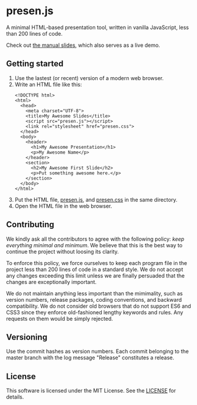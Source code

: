 # presen.js
A minimal HTML-based presentation tool, written in vanilla JavaScript,
less than 200 lines of code.

Check out [the manual slides], which also serves as a live demo.

## Getting started

1. Use the lastest (or recent) version of a modern web browser.
2. Write an HTML file like this:
   ````
   <!DOCTYPE html>
   <html>
     <head>
       <meta charset="UTF-8">
       <title>My Awesome Slides</title>
       <script src="presen.js"></script>
       <link rel="stylesheet" href="presen.css">
     </head>
     <body>
       <header>
         <h1>My Awesome Presentation</h1>
         <p>My Awesome Name</p>
       </header>
       <section>
         <h2>My Awesome First Slide</h2>
         <p>Put something awesome here.</p>
       </section>
     </body>
   </html>
   ````
3. Put the HTML file, [presen.js], and [presen.css] in the same
   directory.
4. Open the HTML file in the web browser.

## Contributing

We kindly ask all the contributors to agree with the following policy:
*keep everything minimal and minimum*.
We believe that this is the best way to continue the
project without loosing its clarity.

To enforce this policy, we force ourselves to keep each program file
in the project less than 200 lines of code in a standard style.
We do not accept any changes exceeding this limit unless we are
finally persuaded that the changes are exceptionally important.

We do not maintain anything less important than the mimimality, such
as version numbers, release packages, coding conventions, and
backward compatibility.
We do not consider old browsers that do not support ES6 and CSS3
since they enforce old-fashioned lengthy keywords and rules.
Any requests on them would be simply rejected.

## Versioning

Use the commit hashes as version numbers.
Each commit belonging to the master branch with the log message "Release"
constitutes a release.

## License

This software is licensed under the MIT License.
See the [LICENSE] for details.

[LICENSE]: LICENSE
[presen.js]: presen.js
[presen.css]: presen.css
[the manual slides]: https://uenob.github.io/presen/presen.html
